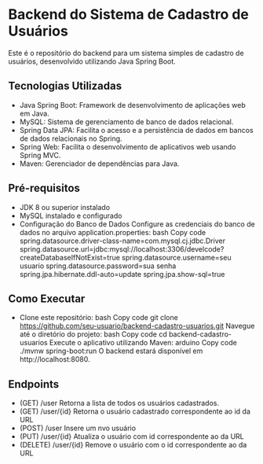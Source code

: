 # Backend do Sistema de Cadastro de Usuários
Este é o repositório do backend para um sistema simples de cadastro de usuários, desenvolvido utilizando Java Spring Boot.

## Tecnologias Utilizadas
- Java Spring Boot: Framework de desenvolvimento de aplicações web em Java.
- MySQL: Sistema de gerenciamento de banco de dados relacional.
- Spring Data JPA: Facilita o acesso e a persistência de dados em bancos de dados relacionais no Spring.
- Spring Web: Facilita o desenvolvimento de aplicativos web usando Spring MVC.
- Maven: Gerenciador de dependências para Java.

## Pré-requisitos
- JDK 8 ou superior instalado
- MySQL instalado e configurado
- Configuração do Banco de Dados
Configure as credenciais do banco de dados no arquivo application.properties:
bash
Copy code
spring.datasource.driver-class-name=com.mysql.cj.jdbc.Driver
spring.datasource.url=jdbc:mysql://localhost:3306/develcode?createDatabaseIfNotExist=true
spring.datasource.username=seu usuario
spring.datasource.password=sua senha
spring.jpa.hibernate.ddl-auto=update
spring.jpa.show-sql=true

## Como Executar
- Clone este repositório:
bash
Copy code
git clone https://github.com/seu-usuario/backend-cadastro-usuarios.git
Navegue até o diretório do projeto:
bash
Copy code
cd backend-cadastro-usuarios
Execute o aplicativo utilizando Maven:
arduino
Copy code
./mvnw spring-boot:run
O backend estará disponível em http://localhost:8080.

## Endpoints
- (GET) /user Retorna a lista de todos os usuários cadastrados.
- (GET) /user/{id} Retorna o usuário cadastrado correspondente ao id da URL
- (POST) /user Insere um nvo usuário
- (PUT) /user/{id} Atualiza o usuário com id correspondente ao da URL
- (DELETE) /user/{id} Remove o usuário com o id correspondente ao da URL
